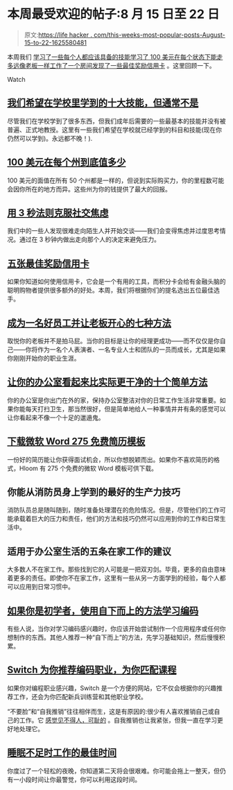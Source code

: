 # 本周最受欢迎的帖子:8 月 15 日至 22 日

> 原文:[https://life hacker . com/this-weeks-most-popular-posts-August-15-to-22-1625580481](https://lifehacker.com/this-weeks-most-popular-posts-august-15th-to-22nd-1625580481)

本周我们 [学习了一些每个人都应该具备的技能](https://lifehacker.com/top-10-skills-we-wish-were-taught-in-school-but-usuall-1622414148)[学习了 100 美元在每个状态下能走多远](http://lifehacker.com/how-much-100-is-really-worth-in-every-state-1624621738)[像老板一样工作了一个房间](http://lifehacker.com/overcome-social-anxiety-with-the-3-second-rule-1619636095)[发现了一些最佳奖励信用卡](http://lifehacker.com/five-best-rewards-credit-cards-1622819827) 。这里回顾一下。

Watch

## [我们希望在学校里学到的十大技能，但通常不是](http://lifehacker.com/top-10-skills-we-wish-were-taught-in-school-but-usuall-1622414148)

尽管我们在学校学到了很多东西，但我们成年后需要的一些最基本的技能并没有被普遍、正式地教授。这里有一些我们希望在学校就已经学到的科目和技能(现在你仍然可以学到)。永远都不晚！).

## [100 美元在每个州到底值多少](http://lifehacker.com/how-much-100-is-really-worth-in-every-state-1624621738)

100 美元的面值在所有 50 个州都是一样的，但说到实际购买力，你的里程数可能会因你所在的地方而异。这些州为你的钱提供了最大的回报。

## [用 3 秒法则克服社交焦虑](http://lifehacker.com/overcome-social-anxiety-with-the-3-second-rule-1619636095)

我们中的一些人发现很难走向陌生人并开始交谈——我们会变得焦虑并过度思考情况。通过在 3 秒钟内做出走向那个人的决定来避免压力。

## [五张最佳奖励信用卡](http://lifehacker.com/five-best-rewards-credit-cards-1622819827)

如果你知道如何使用信用卡，它会是一个有用的工具，而积分卡会给有金融头脑的聪明购物者提供很多额外的好处。本周，我们将根据你们的提名选出五位最佳选手。

## [成为一名好员工并让老板开心的七种方法](http://lifehacker.com/seven-ways-to-be-a-good-employee-and-make-your-boss-hap-1622335033)

取悦你的老板并不是拍马屁。当你的目标是让你的经理更成功——而不仅仅是你自己——你将作为一名个人表演者、一名专业人士和团队的一员而成长，尤其是如果你刚刚开始你的职业生涯。

## [让你的办公室看起来比实际更干净的十个简单方法](http://lifehacker.com/ten-simple-ways-to-make-your-office-look-cleaner-than-i-1624564242)

你的办公室是你出门在外的家，保持办公室整洁对你的日常工作生活非常重要。如果你能每天打扫卫生，那当然很好，但是简单地给人一种事情井井有条的感觉可以让你看起来不像一个十足的邋遢鬼。

## [下载微软 Word 275 免费简历模板](http://lifehacker.com/download-275-free-resume-templates-for-microsoft-word-1624865230)

一份好的简历能让你获得面试机会，所以你想脱颖而出。如果你不喜欢简历的格式，Hloom 有 275 个免费的微软 Word 模板可供下载。

## 你能从消防员身上学到的最好的生产力技巧

消防队员总是随叫随到，随时准备处理潜在的危险情况。但是，尽管他们的工作可能承载着巨大的压力和责任，他们的方法和技巧仍然可以应用到你的工作和日常生活中。

## 适用于办公室生活的五条在家工作的建议

大多数人不在家工作。那些找到它的人可能是一把双刃剑。毕竟，更多的自由意味着更多的责任。即使你不在家工作，这里有一些从另一方面学到的经验，每个人都可以应用到日常习惯中。

## [如果你是初学者，使用自下而上的方法学习编码](http://lifehacker.com/use-a-bottom-up-approach-to-learning-to-code-if-youre-a-1625048803)

有些人说，当你对学习编码感兴趣时，你应该开始尝试制作一个应用程序或任何你想制作的东西。其他人推荐一种“自下而上”的方法，先学习基础知识，然后慢慢积累。

## [Switch 为你推荐编码职业，为你匹配课程](http://lifehacker.com/switch-recommends-a-coding-career-for-you-and-matches-y-1623959107)

如果你对编程职业感兴趣，Switch 是一个方便的网站，它不仅会根据你的兴趣推荐工作，还会为你匹配新兵训练营和其他职业学校。

“不要脸”和“自我推销”往往相伴而生，这是有原因的:很少有人喜欢推销自己或自己的工作。它 [感觉见不得人，可耻的](http://lifehacker.com/how-to-promote-yourself-without-being-sleazy-5883298) 。自我推销也让我紧张，但我一直在学习更好地处理它。

## [睡眠不足时工作的最佳时间](http://lifehacker.com/the-best-time-to-work-when-youre-sleep-deprived-1623490492)

你度过了一个轻松的夜晚，你知道第二天将会很艰难。你可能会拖上一整天，但仍有一小段时间让你最警觉，你可以利用这段时间。